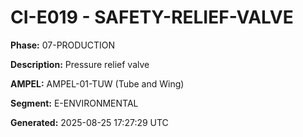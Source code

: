 # CI-E019 - SAFETY-RELIEF-VALVE

**Phase:** 07-PRODUCTION

**Description:** Pressure relief valve

**AMPEL:** AMPEL-01-TUW (Tube and Wing)

**Segment:** E-ENVIRONMENTAL

**Generated:** 2025-08-25 17:27:29 UTC
